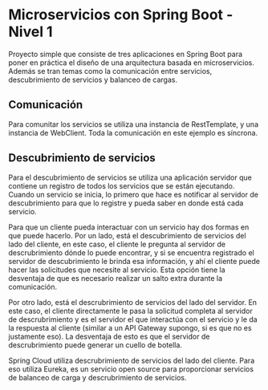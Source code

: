 
# Microservicios con Spring Boot - Nivel 1

Proyecto simple que consiste de tres aplicaciones en Spring Boot para poner en práctica el diseño de una arquitectura basada en microservicios. 
Además se tran temas como la comunicación entre servicios, descubrimiento de servicios y balanceo de cargas.

## Comunicación
Para comunitar los servicios se utiliza una instancia de RestTemplate, y una instancia de WebClient. Toda la comunicación en este ejemplo es síncrona.

## Descubrimiento de servicios
Para el descubrimiento de servicios se utiliza una aplicación servidor que contiene un registro de todos los servicios que se están ejecutando. 
Cuando un servicio se inicia, lo primero que hace es notificar al servidor de descubrimiento para que lo registre y pueda saber en donde está cada servicio.

Para que un cliente pueda interactuar con un servicio hay dos formas en que puede hacerlo.
Por un lado, está el descubrimiento de servicios del lado del cliente, en este caso, el cliente le pregunta al servidor de descrubrimiento dónde lo puede encontrar, 
y si se encuentra registrado el servidor de descubrimiento le brinda esa información, y ahí el cliente puede hacer las solicitudes que necesite al servicio.
Esta opción tiene la desventaja de que es necesario realizar un salto extra durante la comunicación.

Por otro lado, está el descrubrimiento de servicios del lado del servidor. En este caso, el cliente directamente le pasa la solicitud completa al servidor de descrubrimiento 
y es el servidor el que interactúa con el servicio y le da la respuesta al cliente (similar a un API Gateway supongo, si es que no es justamente eso). 
La desventaja de esto es que el servidor de descrubrimiento puede generar un cuello de botella.

Spring Cloud utiliza descrubrimiento de servicios del lado del cliente. Para eso utiliza Eureka, es un servicio open source para proporcionar servicios de balanceo de carga y descrubrimiento de servicios.